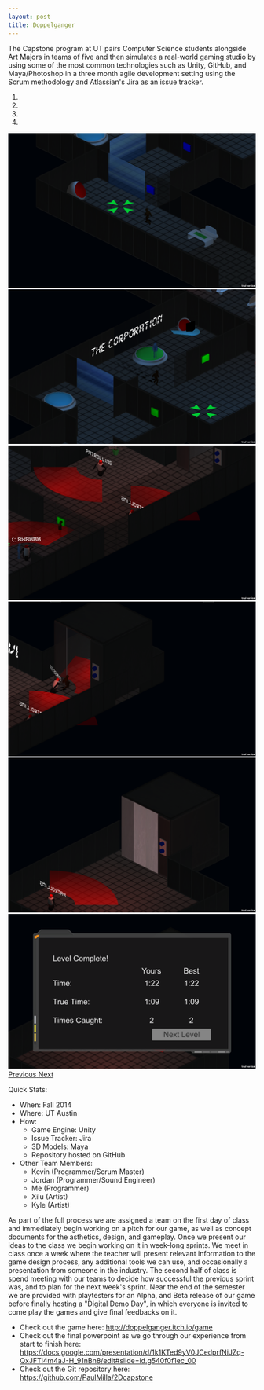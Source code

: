 ```yaml
---
layout: post
title: Doppelganger
---
```


The Capstone program at UT pairs Computer Science students alongside Art Majors in teams of five and then simulates a real-world gaming studio by using some of the most common technologies such as Unity, GitHub, and Maya/Photoshop in a three month agile development setting using the Scrum methodology and Atlassian's Jira as an issue tracker.

<div id="myCarousel" class="carousel slide" data-ride="carousel">
  <!-- Indicators -->
  <ol class="carousel-indicators">
    <li data-target="#myCarousel" data-slide-to="0" class="active"></li>
    <li data-target="#myCarousel" data-slide-to="1"></li>
    <li data-target="#myCarousel" data-slide-to="2"></li>
    <li data-target="#myCarousel" data-slide-to="3"></li>
  </ol>

  <!-- Wrapper for slides -->
  <div class="carousel-inner" role="listbox">
    <div class="item active"> <img src="/images/Doppelganger_1.png" alt="Doppelganger 1"> </div>
    <div class="item"> <img src="/images/Doppelganger_2.png" alt="Doppelganger 2"> </div>
    <div class="item"> <img src="/images/Doppelganger_3.png" alt="Doppelganger 3"> </div>
    <div class="item"> <img src="/images/Doppelganger_4.png" alt="Doppelganger 4"> </div>
    <div class="item"> <img src="/images/Doppelganger_5.png" alt="Doppelganger 5"> </div>
    <div class="item"> <img src="/images/Doppelganger_6.png" alt="Doppelganger 6"> </div>
  </div>

  <!-- Left and right controls -->
  <a class="left carousel-control" href="#myCarousel" role="button" data-slide="prev">
    <span class="glyphicon glyphicon-chevron-left" aria-hidden="true"></span>
    <span class="sr-only">Previous</span>
  </a>
  <a class="right carousel-control" href="#myCarousel" role="button" data-slide="next">
    <span class="glyphicon glyphicon-chevron-right" aria-hidden="true"></span>
    <span class="sr-only">Next</span>
  </a>
</div>

Quick Stats:

* When: Fall 2014
* Where: UT Austin
* How:
  - Game Engine: Unity
  - Issue Tracker: Jira
  - 3D Models: Maya
  - Repository hosted on GitHub
* Other Team Members:
  - Kevin (Programmer/Scrum Master)
  - Jordan (Programmer/Sound Engineer)
  - Me (Programmer)
  - Xilu (Artist)
  - Kyle (Artist)

As part of the full process we are assigned a team on the first day of class and immediately begin working on a pitch for our game, as well as concept documents for the asthetics, design, and gameplay. Once we present our ideas to the class we begin working on it in week-long sprints. We meet in class once a week where the teacher will present relevant information to the game design process, any additional tools we can use, and occasionally a presentation from someone in the industry. The second half of class is spend meeting with our teams to decide how successful the previous sprint was, and to plan for the next week's sprint. Near the end of the semester we are provided with playtesters for an Alpha, and Beta release of our game before finally hosting a "Digital Demo Day", in which everyone is invited to come play the games and give final feedbacks on it.

* Check out the game here: <http://doppelganger.itch.io/game>
* Check out the final powerpoint as we go through our experience from start to finish here: <https://docs.google.com/presentation/d/1k1KTed9yV0JCedprfNiJZq-QxJFTi4m4aJ-H_91nBn8/edit#slide=id.g540f0f1ec_00>
* Check out the Git repository here: <https://github.com/PaulMilla/2Dcapstone>
